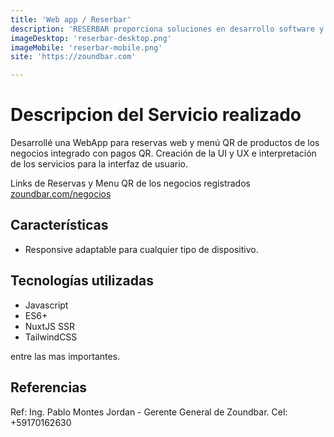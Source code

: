 ```yaml
---
title: 'Web app / Reserbar'
description: 'RESERBAR proporciona soluciones en desarrollo software y tecnologías. La plataforma principal de Reserbar está guiada a reactivar diferentes sectores gastronómicos con tecnología.'
imageDesktop: 'reserbar-desktop.png'
imageMobile: 'reserbar-mobile.png'
site: 'https://zoundbar.com'

---
```


# Descripcion del Servicio realizado
Desarrollé una WebApp para reservas web y menú QR de productos de los negocios integrado con pagos QR.
Creación de la UI y UX e interpretación de los servicios para la interfaz de usuario.

Links de Reservas y Menu QR de los negocios registrados [zoundbar.com/negocios](https://zoundbar.com/negocios)

## Características
- Responsive adaptable para cualquier tipo de dispositivo.

## Tecnologías utilizadas
- Javascript
- ES6+
- NuxtJS SSR
- TailwindCSS

entre las mas importantes.

## Referencias

Ref: Ing. Pablo Montes Jordan - Gerente General de Zoundbar. Cel: +59170162630